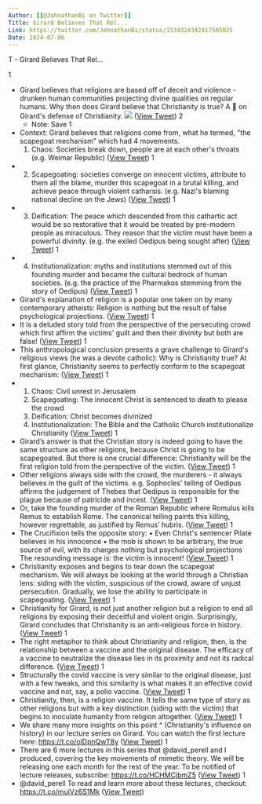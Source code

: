 ```yaml
---
Author: [[@JohnathanBi on Twitter]]
Title: Girard Believes That Rel...
Link: https://twitter.com/JohnathanBi/status/1534324342917505025
Date: 2024-07-06
---
```

T - Girard Believes That Rel...

1
- Girard believes that religions are based off of deceit and violence - drunken human communities projecting divine qualities on regular humans. 
  Why then does Girard believe that Christianity is true? 
  A 🧵 on Girard's defense of Christianity. 
  ![](https://pbs.twimg.com/media/FUsD208UYAAhM_o.jpg) ([View Tweet](https://twitter.com/JohnathanBi/status/1534324342917505025))
2
    - Note: Save
1
- Context:
  Girard believes that religions come from, what he termed, "the scapegoat mechanism" which had 4 movements. 
  1. Chaos: Societies break down, people are at each other's throats 
  (e.g. Weimar Republic) ([View Tweet](https://twitter.com/JohnathanBi/status/1534324346126274561))
1
- 2. Scapegoating: societies converge on innocent victims, attribute to them all the blame, murder this scapegoat in a brutal killing, and achieve peace through violent catharsis. 
  (e.g. Nazi's blaming national decline on the Jews) ([View Tweet](https://twitter.com/JohnathanBi/status/1534324348886126592))
1
- 3. Deification: The peace which descended from this cathartic act would be so restorative that it would be treated by pre-modern people as miraculous. 
  They reason that the victim must have been a powerful divinity.
  (e.g. the exiled Oedipus being sought after) ([View Tweet](https://twitter.com/JohnathanBi/status/1534324351604076544))
1
- 4. Institutionalization: myths and institutions stemmed out of this founding murder and became the cultural bedrock of human societies.
  (e.g. the practice of the Pharmakos stemming from the story of Oedipus) ([View Tweet](https://twitter.com/JohnathanBi/status/1534324354300796928))
1
- Girard's explanation of religion is a popular one taken on by many contemporary atheists:
  Religion is nothing but the result of false psychological projections. ([View Tweet](https://twitter.com/JohnathanBi/status/1534324356997840897))
1
- It is a deluded story told from the perspective of the persecuting crowd which first affirm the victims' guilt and then their divinity but both are false! ([View Tweet](https://twitter.com/JohnathanBi/status/1534324359900319744))
1
- This anthropological conclusion presents a grave challenge to Girard's religious views (he was a devote catholic):
  Why is Christianity true? 
  At first glance, Christianity seems to perfectly conform to the scapegoat mechanism: ([View Tweet](https://twitter.com/JohnathanBi/status/1534324362697924608))
1
- 1. Chaos: Civil unrest in Jerusalem
  2. Scapegoating: The innocent Christ is sentenced to death to please the crowd
  3. Deification: Christ becomes divinized
  4. Institutionalization: The Bible and the Catholic Church institutionalize Christianity ([View Tweet](https://twitter.com/JohnathanBi/status/1534324365449469952))
1
- Girard’s answer is that the Christian story is indeed going to have the same structure as other religions, because Christ is going to be scapegoated.
  But there is one crucial difference: Christianity will be the first religion told from the perspective of the victim. ([View Tweet](https://twitter.com/JohnathanBi/status/1534324368125198336))
1
- Other religions always side with the crowd, the murderers - it always believes in the guilt of the victims. 
  e.g. Sophocles' telling of Oedipus affirms the judgement of Thebes that Oedipus is responsible for the plague because of patricide and incest. ([View Tweet](https://twitter.com/JohnathanBi/status/1534324370629201921))
1
- Or, take the founding murder of the Roman Republic where Romulus kills Remus to establish Rome. 
  The canonical telling paints this killing, however regrettable, as justified by Remus’ hubris. ([View Tweet](https://twitter.com/JohnathanBi/status/1534324373250838528))
1
- The Crucifixion tells the opposite story:
  • Even Christ's sentencer Pilate believes in his innocence
  • the mob is shown to be arbitrary, the true source of evil, with its charges nothing but psychological projections
  The resounding message is: the victim is innocent! ([View Tweet](https://twitter.com/JohnathanBi/status/1534324376073641990))
1
- Christianity exposes and begins to tear down the scapegoat mechanism. 
  We will always be looking at the world through a Christian lens: siding with the victim, suspicious of the crowd, aware of unjust persecution.
  Gradually, we lose the ability to participate in scapegoating. ([View Tweet](https://twitter.com/JohnathanBi/status/1534324378707501056))
1
- Christianity for Girard, is not just another religion but a religion to end all religions by exposing their deceitful and violent origin. 
  Surprisingly, Girard concludes that Christianity is an anti-religious force in history. ([View Tweet](https://twitter.com/JohnathanBi/status/1534324381387837440))
1
- The right metaphor to think about Christianity and religion, then, is the relationship between a vaccine and the original disease.
  The efficacy of a vaccine to neutralize the disease lies in its proximity and not its radical difference. ([View Tweet](https://twitter.com/JohnathanBi/status/1534324384181141506))
1
- Structurally the covid vaccine is very similar to the original disease, just with a few tweaks, and this similarity is what makes it an effective covid vaccine and not, say, a polio vaccine. ([View Tweet](https://twitter.com/JohnathanBi/status/1534324388119592961))
1
- Christianity, then, is a religion vaccine. 
  It tells the same type of story as other religions but with a key distinction (siding with the victim) that begins to inoculate humanity from religion altogether. ([View Tweet](https://twitter.com/JohnathanBi/status/1534324390715805697))
1
- We share many more insights on this point ^ (Christianity's influence on history) in our lecture series on Girard. 
  You can watch the first lecture here:
  https://t.co/olDpnQwT8y ([View Tweet](https://twitter.com/JohnathanBi/status/1534324393375145988))
1
- There are 6 more lectures in this series that @david_perell and I produced, covering the key movements of mimetic theory.
  We will be releasing one each month for the rest of the year. 
  To be notified of lecture releases, subscribe:
  https://t.co/HCHMCjbmZ5 ([View Tweet](https://twitter.com/JohnathanBi/status/1534324396223041536))
1
- @david_perell To read and learn more about these lectures, checkout:
  https://t.co/muiVz6S1Mk ([View Tweet](https://twitter.com/JohnathanBi/status/1534324398965940225))
